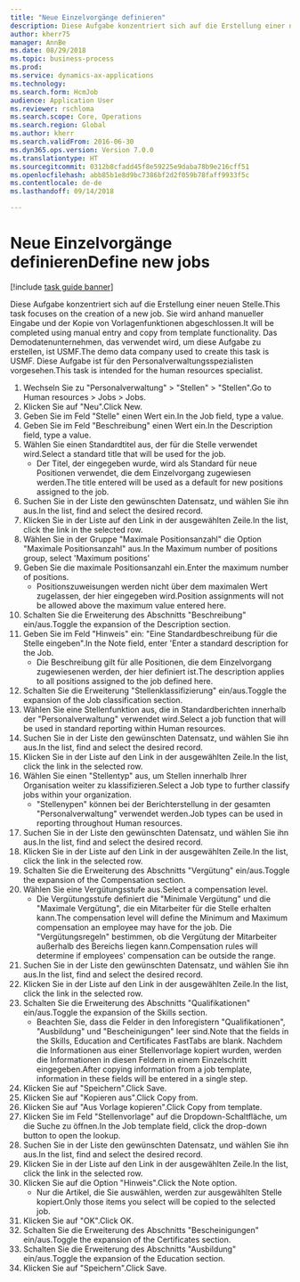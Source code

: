 ```yaml
--- 
title: "Neue Einzelvorgänge definieren"
description: Diese Aufgabe konzentriert sich auf die Erstellung einer neuen Stelle.
author: kherr75
manager: AnnBe
ms.date: 08/29/2018
ms.topic: business-process
ms.prod: 
ms.service: dynamics-ax-applications
ms.technology: 
ms.search.form: HcmJob
audience: Application User
ms.reviewer: rschloma
ms.search.scope: Core, Operations
ms.search.region: Global
ms.author: kherr
ms.search.validFrom: 2016-06-30
ms.dyn365.ops.version: Version 7.0.0
ms.translationtype: HT
ms.sourcegitcommit: 0312b8cfadd45f8e59225e9daba78b9e216cff51
ms.openlocfilehash: abb85b1e8d9bc7386bf2d2f059b78faff9933f5c
ms.contentlocale: de-de
ms.lasthandoff: 09/14/2018

---
```

# <a name="define-new-jobs"></a><span data-ttu-id="a5d6c-103">Neue Einzelvorgänge definieren</span><span class="sxs-lookup"><span data-stu-id="a5d6c-103">Define new jobs</span></span>

[!include [task guide banner](../../includes/task-guide-banner.md)]

<span data-ttu-id="a5d6c-104">Diese Aufgabe konzentriert sich auf die Erstellung einer neuen Stelle.</span><span class="sxs-lookup"><span data-stu-id="a5d6c-104">This task focuses on the creation of a new job.</span></span> <span data-ttu-id="a5d6c-105">Sie wird anhand manueller Eingabe und der Kopie von Vorlagenfunktionen abgeschlossen.</span><span class="sxs-lookup"><span data-stu-id="a5d6c-105">It will be completed using manual entry and copy from template functionality.</span></span> <span data-ttu-id="a5d6c-106">Das Demodatenunternehmen, das verwendet wird, um diese Aufgabe zu erstellen, ist USMF.</span><span class="sxs-lookup"><span data-stu-id="a5d6c-106">The demo data company used to create this task is USMF.</span></span> <span data-ttu-id="a5d6c-107">Diese Aufgabe ist für den Personalverwaltungsspezialisten vorgesehen.</span><span class="sxs-lookup"><span data-stu-id="a5d6c-107">This task is intended for the human resources specialist.</span></span>

1. <span data-ttu-id="a5d6c-108">Wechseln Sie zu "Personalverwaltung" > "Stellen" > "Stellen".</span><span class="sxs-lookup"><span data-stu-id="a5d6c-108">Go to Human resources > Jobs > Jobs.</span></span>
2. <span data-ttu-id="a5d6c-109">Klicken Sie auf "Neu".</span><span class="sxs-lookup"><span data-stu-id="a5d6c-109">Click New.</span></span>
3. <span data-ttu-id="a5d6c-110">Geben Sie im Feld "Stelle" einen Wert ein.</span><span class="sxs-lookup"><span data-stu-id="a5d6c-110">In the Job field, type a value.</span></span>
4. <span data-ttu-id="a5d6c-111">Geben Sie im Feld "Beschreibung" einen Wert ein.</span><span class="sxs-lookup"><span data-stu-id="a5d6c-111">In the Description field, type a value.</span></span>
5. <span data-ttu-id="a5d6c-112">Wählen Sie einen Standardtitel aus, der für die Stelle verwendet wird.</span><span class="sxs-lookup"><span data-stu-id="a5d6c-112">Select a standard title that will be used for the job.</span></span> 
    * <span data-ttu-id="a5d6c-113">Der Titel, der eingegeben wurde, wird als Standard für neue Positionen verwendet, die dem Einzelvorgang zugewiesen werden.</span><span class="sxs-lookup"><span data-stu-id="a5d6c-113">The title entered will be used as a default for new positions assigned to the job.</span></span>  
6. <span data-ttu-id="a5d6c-114">Suchen Sie in der Liste den gewünschten Datensatz, und wählen Sie ihn aus.</span><span class="sxs-lookup"><span data-stu-id="a5d6c-114">In the list, find and select the desired record.</span></span>
7. <span data-ttu-id="a5d6c-115">Klicken Sie in der Liste auf den Link in der ausgewählten Zeile.</span><span class="sxs-lookup"><span data-stu-id="a5d6c-115">In the list, click the link in the selected row.</span></span>
8. <span data-ttu-id="a5d6c-116">Wählen Sie in der Gruppe "Maximale Positionsanzahl" die Option "Maximale Positionsanzahl" aus.</span><span class="sxs-lookup"><span data-stu-id="a5d6c-116">In the Maximum number of positions group, select 'Maximum positions'</span></span>
9. <span data-ttu-id="a5d6c-117">Geben Sie die maximale Positionsanzahl ein.</span><span class="sxs-lookup"><span data-stu-id="a5d6c-117">Enter the maximum number of positions.</span></span> 
    * <span data-ttu-id="a5d6c-118">Positionszuweisungen werden nicht über dem maximalen Wert zugelassen, der hier eingegeben wird.</span><span class="sxs-lookup"><span data-stu-id="a5d6c-118">Position assignments will not be allowed above the maximum value entered here.</span></span>  
10. <span data-ttu-id="a5d6c-119">Schalten Sie die Erweiterung des Abschnitts "Beschreibung" ein/aus.</span><span class="sxs-lookup"><span data-stu-id="a5d6c-119">Toggle the expansion of the Description section.</span></span>
11. <span data-ttu-id="a5d6c-120">Geben Sie im Feld "Hinweis" ein: "Eine Standardbeschreibung für die Stelle eingeben".</span><span class="sxs-lookup"><span data-stu-id="a5d6c-120">In the Note field, enter 'Enter a standard description for the Job.</span></span>
    * <span data-ttu-id="a5d6c-121">Die Beschreibung gilt für alle Positionen, die dem Einzelvorgang zugewiesenen werden, der hier definiert ist.</span><span class="sxs-lookup"><span data-stu-id="a5d6c-121">The description applies to all positions assigned to the job defined here.</span></span>  
12. <span data-ttu-id="a5d6c-122">Schalten Sie die Erweiterung "Stellenklassifizierung" ein/aus.</span><span class="sxs-lookup"><span data-stu-id="a5d6c-122">Toggle the expansion of the Job classification section.</span></span>
13. <span data-ttu-id="a5d6c-123">Wählen Sie eine Stellenfunktion aus, die in Standardberichten innerhalb der "Personalverwaltung" verwendet wird.</span><span class="sxs-lookup"><span data-stu-id="a5d6c-123">Select a job function that will be used in standard reporting within Human resources.</span></span>
14. <span data-ttu-id="a5d6c-124">Suchen Sie in der Liste den gewünschten Datensatz, und wählen Sie ihn aus.</span><span class="sxs-lookup"><span data-stu-id="a5d6c-124">In the list, find and select the desired record.</span></span>
15. <span data-ttu-id="a5d6c-125">Klicken Sie in der Liste auf den Link in der ausgewählten Zeile.</span><span class="sxs-lookup"><span data-stu-id="a5d6c-125">In the list, click the link in the selected row.</span></span>
16. <span data-ttu-id="a5d6c-126">Wählen Sie einen "Stellentyp" aus, um Stellen innerhalb Ihrer Organisation weiter zu klassifizieren.</span><span class="sxs-lookup"><span data-stu-id="a5d6c-126">Select a Job type to further classify jobs within your organization.</span></span> 
    * <span data-ttu-id="a5d6c-127">"Stellenypen" können bei der Berichterstellung in der gesamten "Personalverwaltung" verwendet werden.</span><span class="sxs-lookup"><span data-stu-id="a5d6c-127">Job types can be used in reporting throughout Human resources.</span></span>  
17. <span data-ttu-id="a5d6c-128">Suchen Sie in der Liste den gewünschten Datensatz, und wählen Sie ihn aus.</span><span class="sxs-lookup"><span data-stu-id="a5d6c-128">In the list, find and select the desired record.</span></span>
18. <span data-ttu-id="a5d6c-129">Klicken Sie in der Liste auf den Link in der ausgewählten Zeile.</span><span class="sxs-lookup"><span data-stu-id="a5d6c-129">In the list, click the link in the selected row.</span></span>
19. <span data-ttu-id="a5d6c-130">Schalten Sie die Erweiterung des Abschnitts "Vergütung" ein/aus.</span><span class="sxs-lookup"><span data-stu-id="a5d6c-130">Toggle the expansion of the Compensation section.</span></span>
20. <span data-ttu-id="a5d6c-131">Wählen Sie eine Vergütungsstufe aus.</span><span class="sxs-lookup"><span data-stu-id="a5d6c-131">Select a compensation level.</span></span>
    * <span data-ttu-id="a5d6c-132">Die Vergütungsstufe definiert die "Minimale Vergütung" und die "Maximale Vergütung", die ein Mitarbeiter für die Stelle erhalten kann.</span><span class="sxs-lookup"><span data-stu-id="a5d6c-132">The compensation level will define the Minimum and Maximum compensation an employee may have for the job.</span></span> <span data-ttu-id="a5d6c-133">Die "Vergütungsregeln" bestimmen, ob die Vergütung der Mitarbeiter außerhalb des Bereichs liegen kann.</span><span class="sxs-lookup"><span data-stu-id="a5d6c-133">Compensation rules will determine if employees' compensation can be outside the range.</span></span>  
21. <span data-ttu-id="a5d6c-134">Suchen Sie in der Liste den gewünschten Datensatz, und wählen Sie ihn aus.</span><span class="sxs-lookup"><span data-stu-id="a5d6c-134">In the list, find and select the desired record.</span></span>
22. <span data-ttu-id="a5d6c-135">Klicken Sie in der Liste auf den Link in der ausgewählten Zeile.</span><span class="sxs-lookup"><span data-stu-id="a5d6c-135">In the list, click the link in the selected row.</span></span>
23. <span data-ttu-id="a5d6c-136">Schalten Sie die Erweiterung des Abschnitts "Qualifikationen" ein/aus.</span><span class="sxs-lookup"><span data-stu-id="a5d6c-136">Toggle the expansion of the Skills section.</span></span>
    * <span data-ttu-id="a5d6c-137">Beachten Sie, dass die Felder in den Inforegistern "Qualifikationen", "Ausbildung" und "Bescheinigungen" leer sind.</span><span class="sxs-lookup"><span data-stu-id="a5d6c-137">Note that the fields in the Skills, Education and Certificates FastTabs are blank.</span></span> <span data-ttu-id="a5d6c-138">Nachdem die Informationen aus einer Stellenvorlage kopiert wurden, werden die Informationen in diesen Feldern in einem Einzelschritt eingegeben.</span><span class="sxs-lookup"><span data-stu-id="a5d6c-138">After copying information from a job template, information in these fields will be entered in a single step.</span></span>   
24. <span data-ttu-id="a5d6c-139">Klicken Sie auf "Speichern".</span><span class="sxs-lookup"><span data-stu-id="a5d6c-139">Click Save.</span></span>
25. <span data-ttu-id="a5d6c-140">Klicken Sie auf "Kopieren aus".</span><span class="sxs-lookup"><span data-stu-id="a5d6c-140">Click Copy from.</span></span>
26. <span data-ttu-id="a5d6c-141">Klicken Sie auf "Aus Vorlage kopieren".</span><span class="sxs-lookup"><span data-stu-id="a5d6c-141">Click Copy from template.</span></span>
27. <span data-ttu-id="a5d6c-142">Klicken Sie im Feld "Stellenvorlage" auf die Dropdown-Schaltfläche, um die Suche zu öffnen.</span><span class="sxs-lookup"><span data-stu-id="a5d6c-142">In the Job template field, click the drop-down button to open the lookup.</span></span>
28. <span data-ttu-id="a5d6c-143">Suchen Sie in der Liste den gewünschten Datensatz, und wählen Sie ihn aus.</span><span class="sxs-lookup"><span data-stu-id="a5d6c-143">In the list, find and select the desired record.</span></span>
29. <span data-ttu-id="a5d6c-144">Klicken Sie in der Liste auf den Link in der ausgewählten Zeile.</span><span class="sxs-lookup"><span data-stu-id="a5d6c-144">In the list, click the link in the selected row.</span></span>
30. <span data-ttu-id="a5d6c-145">Klicken Sie auf die Option "Hinweis".</span><span class="sxs-lookup"><span data-stu-id="a5d6c-145">Click the Note option.</span></span>
    * <span data-ttu-id="a5d6c-146">Nur die Artikel, die Sie auswählen, werden zur ausgewählten Stelle kopiert.</span><span class="sxs-lookup"><span data-stu-id="a5d6c-146">Only those items you select will be copied to the selected job.</span></span>    
31. <span data-ttu-id="a5d6c-147">Klicken Sie auf "OK".</span><span class="sxs-lookup"><span data-stu-id="a5d6c-147">Click OK.</span></span>
32. <span data-ttu-id="a5d6c-148">Schalten Sie die Erweiterung des Abschnitts "Bescheinigungen" ein/aus.</span><span class="sxs-lookup"><span data-stu-id="a5d6c-148">Toggle the expansion of the Certificates section.</span></span>
33. <span data-ttu-id="a5d6c-149">Schalten Sie die Erweiterung des Abschnitts "Ausbildung" ein/aus.</span><span class="sxs-lookup"><span data-stu-id="a5d6c-149">Toggle the expansion of the Education section.</span></span>
34. <span data-ttu-id="a5d6c-150">Klicken Sie auf "Speichern".</span><span class="sxs-lookup"><span data-stu-id="a5d6c-150">Click Save.</span></span>


